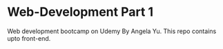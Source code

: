 # Web-Development Part 1
Web development bootcamp on Udemy By Angela Yu.
This repo contains upto front-end. 
